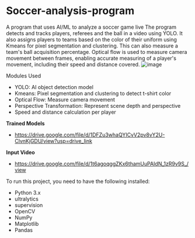 # Soccer-analysis-program
A program that uses AI/ML to analyze a soccer game live
The program detects and tracks players, referees and the ball in a video using YOLO. It also assigns players to teams based on the color of 
their uniform using Kmeans for pixel segmentation and clustering. This can also measure a team's ball acquisition percentage. Optical flow is used
to measure camera movement between frames, enabling accurate measuring of a player's movement, including their speed and distance covered.
![image](https://github.com/user-attachments/assets/36e2fdce-7850-4274-89a3-9c2a083774fe)

Modules Used 
- YOLO: AI object detection model
- Kmeans: Pixel segmentation and clustering to detect t-shirt color
- Optical Flow: Measure camera movement
- Perspective Transformation: Represent scene depth and perspective
- Speed and distance calculation per player

**Trained Models**
- https://drive.google.com/file/d/1DFZu3whaQYICvV2pv8vY2U-ClvnKjGDU/view?usp=drive_link

**Input Video**
- https://drive.google.com/file/d/1t6agoqggZKx6thamUuPAIdN_1zR9v9S_/view

To run this project, you need to have the following installed:
- Python 3.x
- ultralytics
- supervision
- OpenCV
- NumPy
- Matplotlib
- Pandas
